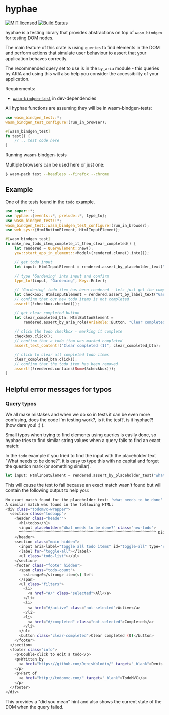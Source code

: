 # hyphae

<!-- [![Crates.io][crates-badge]][crates-url] -->
[![MIT licensed][mit-badge]][mit-url]
[![Build Status][actions-badge]][actions-url]

<!-- [crates-badge]: https://img.shields.io/crates/v/hyphae.svg
[crates-url]: https://crates.io/crates/hyphae -->
[mit-badge]: https://img.shields.io/badge/license-MIT-blue.svg
[mit-url]: https://github.com/mc1098/hyphae/blob/main/LICENSE
[actions-badge]: https://github.com/mc1098/hyphae/workflows/CI/badge.svg
[actions-url]: https://github.com/mc1098/hyphae/actions?query=workflow%3ACI+branch%3Astaging

hyphae is a testing library that provides abstractions on top of `wasm_bindgen` for testing DOM nodes.

The main feature of this crate is using `queries` to find elements in the DOM and perform actions
that simulate user behaviour to assert that your application behaves correctly.

The recommended query set to use is in the `by_aria` module - this queries
by ARIA and using this will also help you consider the accessibility of your application.


Requirements:
- [`wasm-bindgen-test`](https://crates.io/crates/wasm-bindgen) in dev-dependencies

All hyphae functions are assuming they will be in wasm-bindgen-tests:

```rust
use wasm_bindgen_test::*;
wasm_bindgen_test_configure!(run_in_browser);

#[wasm_bindgen_test]
fn test() {
    // .. test code here
}
```

Running wasm-bindgen-tests

Multiple browsers can be used here or just one:
```bash
$ wasm-pack test --headless --firefox --chrome
```

## Example

One of the tests found in the `todo` example.

```rust
use super::*;
use hyphae::{events::*, prelude::*, type_to};
use wasm_bindgen_test::*;
wasm_bindgen_test::wasm_bindgen_test_configure!(run_in_browser);
use web_sys::{HtmlButtonElement, HtmlInputElement};

#[wasm_bindgen_test]
fn make_new_todo_item_complete_it_then_clear_completed() {
    let rendered = QueryElement::new();
    yew::start_app_in_element::<Model>(rendered.clone().into());

    // get todo input
    let input: HtmlInputElement = rendered.assert_by_placeholder_text("What needs to be done?");

    // type 'Gardening' into input and confirm
    type_to!(input, "Gardening", Key::Enter);

    // 'Gardening' todo item has been rendered - lets just get the completed checkbox
    let checkbox: HtmlInputElement = rendered.assert_by_label_text("Gardening");
    // confirm that our new todo items is not completed
    assert!(!checkbox.checked());

    // get clear completed button
    let clear_completed_btn: HtmlButtonElement =
        rendered.assert_by_aria_role(AriaRole::Button, "Clear completed (0)");

    // click the todo checkbox - marking it complete
    checkbox.click();
    // confirm that a todo item was marked completed
    assert_text_content!("Clear completed (1)", clear_completed_btn);

    // click to clear all completed todo items
    clear_completed_btn.click();
    // confirm that the todo item has been removed
    assert!(!rendered.contains(Some(&checkbox)));
}
```

## Helpful error messages for typos

### Query typos

We all make mistakes and when we do so in tests it can be even more confusing, does the code I'm 
testing work?, is it the test?, is it hyphae?! (how dare you! ;) ). 

Small typos when trying to find elements using queries is easily done, so hyphae tries to find similar 
string values when a query fails to find an exact match: 

In the `todo` example if you tried to find the input with the placeholder text "What needs to be done?", 
it is easy to type this with no capital and forget the question mark (or something similar).

```rust
let input: HtmlInputElement = rendered.assert_by_placeholder_test("what needs to be done");
```

This will cause the test to fail because an exact match wasn't found but will contain the following 
output to help you: 

```bash
No exact match found for the placeholder text: 'what needs to be done'.
A similar match was found in the following HTML:
<div class="todomvc-wrapper">
  <section class="todoapp">
    <header class="header">
      <h1>todos</h1>
      <input placeholder="What needs to be done?" class="new-todo">
      ^^^^^^^^^^^^^^^^^^^^^^^^^^^^^^^^^^^^^^^^^^^^^^^^^^^^^^^^^^^^^ Did you mean to find this element?
    </header>
    <section class="main hidden">
      <input aria-label="toggle all todo items" id="toggle-all" type="checkbox" class="toggle-all">
      <label for="toggle-all"></label>
      <ul class="todo-list"></ul>
    </section>
    <footer class="footer hidden">
      <span class="todo-count">
        <strong>0</strong> item(s) left
      </span>
      <ul class="filters">
        <li>
          <a href="#/" class="selected">All</a>
        </li>
        <li>
          <a href="#/active" class="not-selected">Active</a>
        </li>
        <li>
          <a href="#/completed" class="not-selected">Completed</a>
        </li>
      </ul>
      <button class="clear-completed">Clear completed (0)</button>
    </footer>
  </section>
  <footer class="info">
    <p>Double-click to edit a todo</p>
    <p>Written by
      <a href="https://github.com/DenisKolodin/" target="_blank">Denis Kolodin</a>
    </p>
    <p>Part of
      <a href="http://todomvc.com/" target="_blank">TodoMVC</a>
    </p>
  </footer>
</div>
```
This provides a "did you mean" hint and also shows the current state of the DOM when the query failed. 
